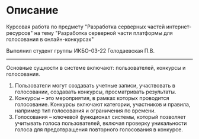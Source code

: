 # Описание
Курсовая работа по предмету "Разработка серверных частей интернет-ресурсов" на тему "Разработка серверной части платформы для голосования в онлайн-конкурсах"

Выполнил студент группы ИКБО-03-22 Голодаевская П.В.

---
Основные сущности в системе включают: пользователей, конкурсы и голосования.

1. Пользователи могут создавать учетные записи, участвовать в голосовании, создавать конкурсы, просматривать результаты.
2. Конкурсы – это мероприятия, в рамках которых проводится голосование. Конкурсы включают категории, участников и правила, например тип голосования и ограничения по времени.
3. Голосования – ключевой функционал системы, который позволяет учитывать голоса пользователей, включая проверку уникальности голоса для предотвращения повторного голосования в конкурсе.

